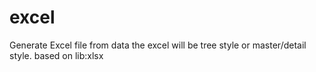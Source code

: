 # excel
Generate Excel file from data
the excel will be tree style or master/detail style.
based on lib:xlsx
